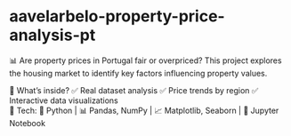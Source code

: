 # aavelarbelo-property-price-analysis-pt
📊 Are property prices in Portugal fair or overpriced? 
This project explores the housing market to identify key factors influencing property values.  

🚀 What’s inside? ✅ Real dataset analysis ✅ Price trends by region ✅ Interactive data visualizations  
🔧 Tech: 🐍 Python | 📊 Pandas, NumPy | 📈 Matplotlib, Seaborn | 📑 Jupyter Notebook
